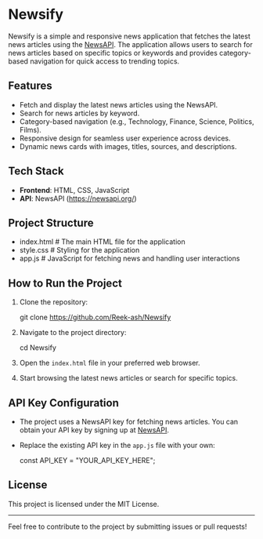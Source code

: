 # Newsify

Newsify is a simple and responsive news application that fetches the latest news articles using the [NewsAPI](https://newsapi.org/). The application allows users to search for news articles based on specific topics or keywords and provides category-based navigation for quick access to trending topics.

## Features

- Fetch and display the latest news articles using the NewsAPI.
- Search for news articles by keyword.
- Category-based navigation (e.g., Technology, Finance, Science, Politics, Films).
- Responsive design for seamless user experience across devices.
- Dynamic news cards with images, titles, sources, and descriptions.

## Tech Stack

- **Frontend**: HTML, CSS, JavaScript
- **API**: NewsAPI (https://newsapi.org/)

## Project Structure

- index.html # The main HTML file for the application
- style.css # Styling for the application
- app.js # JavaScript for fetching news and handling user interactions

## How to Run the Project

1. Clone the repository:

   git clone <https://github.com/Reek-ash/Newsify>

2. Navigate to the project directory:

   cd Newsify

3. Open the `index.html` file in your preferred web browser.

4. Start browsing the latest news articles or search for specific topics.

## API Key Configuration

- The project uses a NewsAPI key for fetching news articles. You can obtain your API key by signing up at [NewsAPI](https://newsapi.org/).

- Replace the existing API key in the `app.js` file with your own:

  const API_KEY = "YOUR_API_KEY_HERE";

## License

This project is licensed under the MIT License.

---

Feel free to contribute to the project by submitting issues or pull requests!
